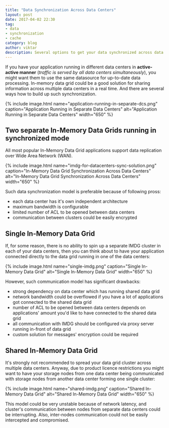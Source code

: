 ```yaml
---
title: "Data Synchronization Across Data Centers"
layout: post
date: 2017-04-02 22:30
tag:
- data
- synchronization
- cache
category: blog
author: viktar
description: Several options to get your data synchronized across data centers in a real time
---
```


If you have your application running in different data centers in
<b>active-active manner</b> (<i>traffic is served by all data centers
simultaneously</i>), you might want them to use the same datasource for
up-to-date data processing.
In-memory data grid could be a good solution for sharing information
across multiple data centers in a real time.
And there are several ways how to build up such synchronization.
<!--more-->

{% include image.html name="application-running-in-separate-dcs.png"
           caption="Application Running in Separate Data Centers"
           alt="Application Running in Separate Data Centers"
           width="650" %}

## Two separate In-Memory Data Grids running in synchronized mode
All most popular In-Memory Data Grid applications support data
replication over Wide Area Network (WAN).

{% include image.html name="imdg-for-datacenters-sync-solution.png"
           caption="In-Memory Data Grid Synchronization Across Data Centers"
           alt="In-Memory Data Grid Synchronization Across Data Centers"
           width="650" %}

Such data synchronization model is preferable because of following pross:
<ul>
    <li> each data center has it's own independent architecture </li>
    <li> maximum bandwidth is configurable </li>
    <li> limited number of ACL to be opened between data centers </li>
    <li> communication between clusters could be easily encrypted </li>
</ul>

## Single In-Memory Data Grid
If, for some reason, there is no ability to spin up a separate IMDG
cluster in each of your data centers, then you can think about to have
your application connected directly to the data grid running in one of
the data centers:

{% include image.html name="single-imdg.png"
           caption="Single In-Memory Data Grid"
           alt="Single In-Memory Data Grid"
           width="650" %}

However, such communication model has significant drawbacks:
<ul>
    <li> strong dependency on data center which has running shared data
    grid </li>
    <li> network bandwidth could be overflowed if you have a lot of
    applications got connected to the shared data grid </li>
    <li> number of ACL to be opened between data centers depends on
    applications' amount you'd like to have connected
         to the shared data grid</li>
    <li> all communication with IMDG should be configured via proxy
    server running in-front of data grid </li>
    <li> custom solution for messages' encryption could be required </li>
</ul>

## Shared In-Memory Data Grid
It's strongly not recommended to spread your data grid cluster across
multiple data centers. Anyway, due to product licence restrictions you
might want to have your storage nodes from one data center being
communicated with storage nodes from another data center forming one
single cluster:

{% include image.html name="shared-imdg.png"
           caption="Shared In-Memory Data Grid"
           alt="Shared In-Memory Data Grid"
           width="650" %}

This model could be very unstable because of network latency, and
cluster's communication between nodes from separate data centers could
be interrupting.
Also, inter-nodes communication could not be easily intercepted and
compromised.

